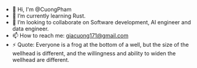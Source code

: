 - 👋 Hi, I'm @CuongPham
- 🌱 I’m currently learning Rust.
- 👯 I’m looking to collaborate on Software development, AI engineer and data engineer.
- 📫 How to reach me: giacuong171@gmail.com
- ⚡ Quote: Everyone is a frog at the bottom of a well, but the size of the wellhead is different, and the willingness and ability to widen the wellhead are different.
<!--
**giacuong171/giacuong171** is a ✨ _special_ ✨ repository because its `README.md` (this file) appears on your GitHub profile.

Here are some ideas to get you started:

- 🔭 I’m currently working on ...
- 🌱 I’m currently learning ...
- 👯 I’m looking to collaborate on ...
- 🤔 I’m looking for help with ...
- 💬 Ask me about ...
- 📫 How to reach me: ...
- 😄 Pronouns: ...
- ⚡ Fun fact: ...
-->
